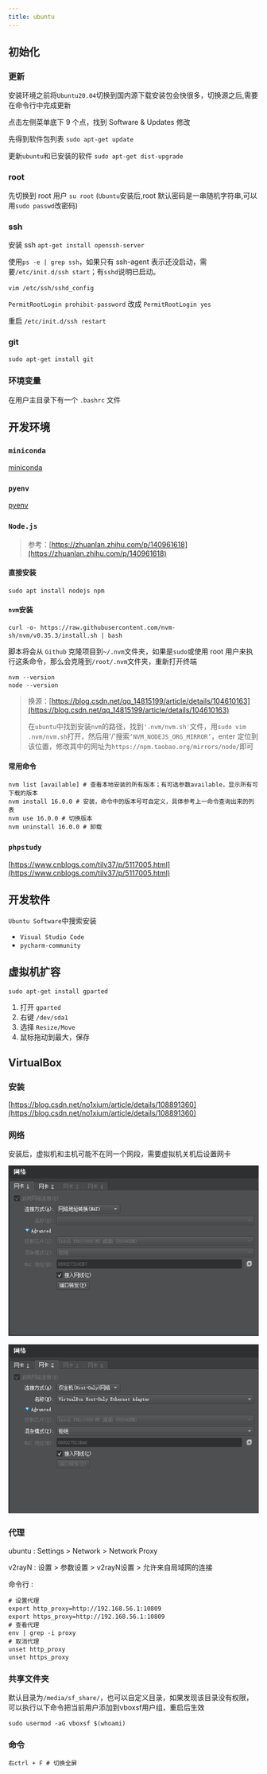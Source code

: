 ```yaml
---
title: ubuntu
---
```


## 初始化

### 更新

安装环境之前将`Ubuntu20.04`切换到国内源下载安装包会快很多，切换源之后,需要在命令行中完成更新

点击左侧菜单底下 9 个点，找到 Software & Updates 修改

先得到软件包列表 `sudo apt-get update`

更新`ubuntu`和已安装的软件 `sudo apt-get dist-upgrade`

### root

先切换到 root 用户 `su root` (`Ubuntu`安装后,root 默认密码是一串随机字符串,可以用`sudo passwd`改密码)

### ssh

安装 ssh `apt-get install openssh-server`

使用`ps -e | grep ssh`，如果只有 ssh-agent 表示还没启动，需要`/etc/init.d/ssh start`；有`sshd`说明已启动。

`vim /etc/ssh/sshd_config`

`PermitRootLogin prohibit-password` 改成 `PermitRootLogin yes`

重启 `/etc/init.d/ssh restart`

### git

```shell
sudo apt-get install git
```

### 环境变量

在用户主目录下有一个 `.bashrc` 文件

## 开发环境

### `miniconda`
[miniconda](/python/tools.html#miniconda)

### `pyenv`
[pyenv](/python/tools.html#linux安装)


### `Node.js`

> 参考：[https://zhuanlan.zhihu.com/p/140961618](https://zhuanlan.zhihu.com/p/140961618)

#### 直接安装

```shell
sudo apt install nodejs npm
```

#### `nvm`安装

```shell
curl -o- https://raw.githubusercontent.com/nvm-sh/nvm/v0.35.3/install.sh | bash
```

脚本将会从 `Github` 克隆项目到`~/.nvm`文件夹，如果是`sudo`或使用 root 用户来执行这条命令，那么会克隆到`/root/.nvm`文件夹，重新打开终端

```shell
nvm --version
node --version
```

> 换源：[https://blog.csdn.net/qq_14815199/article/details/104610163](https://blog.csdn.net/qq_14815199/article/details/104610163)
>
> 在`ubuntu`中找到安装`nvm`的路径，找到`'.nvm/nvm.sh'`文件，用`sudo vim .nvm/nvm.sh`打开，然后用'/'搜索`‘NVM_NODEJS_ORG_MIRROR’`，enter 定位到该位置，修改其中的网址为`https://npm.taobao.org/mirrors/node/`即可

#### 常用命令

```shell
nvm list [available] # 查看本地安装的所有版本；有可选参数available，显示所有可下载的版本
nvm install 16.0.0 # 安装，命令中的版本号可自定义，具体参考上一命令查询出来的列表
nvm use 16.0.0 # 切换版本
nvm uninstall 16.0.0 # 卸载
```

### `phpstudy`

[https://www.cnblogs.com/tilv37/p/5117005.html](https://www.cnblogs.com/tilv37/p/5117005.html)

## 开发软件

`Ubuntu Software`中搜索安装

- `Visual Studio Code`
- `pycharm-community`

## 虚拟机扩容

```shell
sudo apt-get install gparted
```

1. 打开 `gparted`
2. 右键 `/dev/sda1`
3. 选择 `Resize/Move`
4. 鼠标拖动到最大，保存

## VirtualBox

### 安装

[https://blog.csdn.net/no1xium/article/details/108891360](https://blog.csdn.net/no1xium/article/details/108891360)

### 网络

安装后，虚拟机和主机可能不在同一个网段，需要虚拟机关机后设置网卡

![An image](./../.vuepress/public/assets/img/ubuntu-virtualbox-network-1.png)

![An image](./../.vuepress/public/assets/img/ubuntu-virtualbox-network-2.png)

### 代理

ubuntu : Settings > Network > Network Proxy

v2rayN : 设置 > 参数设置 > v2rayN设置 > 允许来自局域网的连接

命令行 :

```shell
# 设置代理
export http_proxy=http://192.168.56.1:10809
export https_proxy=http://192.168.56.1:10809
# 查看代理
env | grep -i proxy
# 取消代理
unset http_proxy
unset https_proxy
```

### 共享文件夹

默认目录为`/media/sf_share/`，也可以自定义目录，如果发现该目录没有权限，可以执行以下命令把当前用户添加到vboxsf用户组，重启后生效
```shell
sudo usermod -aG vboxsf $(whoami)
```

### 命令

```shell
右ctrl + F # 切换全屏
```




